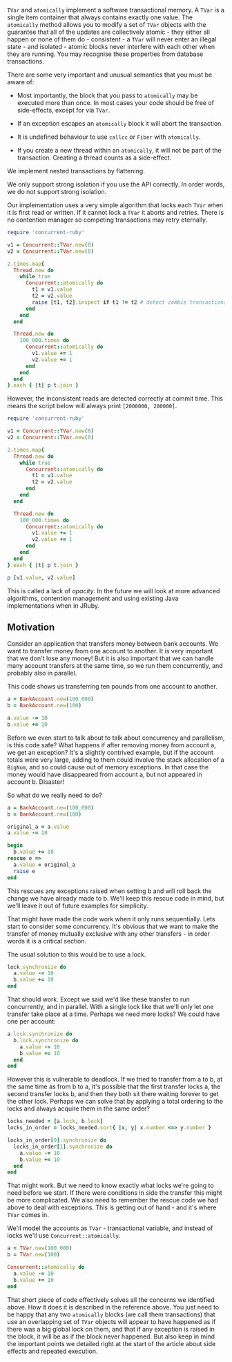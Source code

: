`TVar` and `atomically` implement a software transactional memory. A `TVar` is a
single item container that always contains exactly one value. The `atomically`
method allows you to modify a set of `TVar` objects with the guarantee that all
of the updates are collectively atomic - they either all happen or none of them
do - consistent - a `TVar` will never enter an illegal state - and isolated -
atomic blocks never interfere with each other when they are running. You may
recognise these properties from database transactions.

There are some very important and unusual semantics that you must be aware of:

*   Most importantly, the block that you pass to `atomically` may be executed more
than once. In most cases your code should be free of side-effects, except for
via `TVar`.

*   If an exception escapes an `atomically` block it will abort the transaction.

*   It is undefined behaviour to use `callcc` or `Fiber` with `atomically`.

*   If you create a new thread within an `atomically`, it will not be part of
the transaction. Creating a thread counts as a side-effect.

We implement nested transactions by flattening.

We only support strong isolation if you use the API correctly. In order words,
we do not support strong isolation.

Our implementation uses a very simple algorithm that locks each `TVar` when it
is first read or written. If it cannot lock a `TVar` it aborts and retries.
There is no contention manager so competing transactions may retry eternally.

```ruby
require 'concurrent-ruby'

v1 = Concurrent::TVar.new(0)
v2 = Concurrent::TVar.new(0)

2.times.map{
  Thread.new do
    while true
      Concurrent::atomically do
        t1 = v1.value
        t2 = v2.value
        raise [t1, t2].inspect if t1 != t2 # detect zombie transactions
      end
    end
  end

  Thread.new do
    100_000.times do
      Concurrent::atomically do
        v1.value += 1
        v2.value += 1
      end
    end
  end
}.each { |t| p t.join }
```

However, the inconsistent reads are detected correctly at commit time. This
means the script below will always print `[2000000, 200000]`.

```ruby
require 'concurrent-ruby'

v1 = Concurrent::TVar.new(0)
v2 = Concurrent::TVar.new(0)

2.times.map{
  Thread.new do
    while true
      Concurrent::atomically do
        t1 = v1.value
        t2 = v2.value
      end
    end
  end

  Thread.new do
    100_000.times do
      Concurrent::atomically do
        v1.value += 1
        v2.value += 1
      end
    end
  end
}.each { |t| p t.join }

p [v1.value, v2.value]
```

This is called a lack of *opacity*. In the future we will look at more advanced
algorithms, contention management and using existing Java implementations when
in JRuby.

## Motivation

Consider an application that transfers money between bank accounts. We want to
transfer money from one account to another. It is very important that we don't
lose any money! But it is also important that we can handle many account
transfers at the same time, so we run them concurrently, and probably also in
parallel.

This code shows us transferring ten pounds from one account to another.

```ruby
a = BankAccount.new(100_000)
b = BankAccount.new(100)

a.value -= 10
b.value += 10
```

Before we even start to talk about to talk about concurrency and parallelism, is
this code safe? What happens if after removing money from account a, we get an
exception? It's a slightly contrived example, but if the account totals were
very large, adding to them could involve the stack allocation of a `BigNum`, and
so could cause out of memory exceptions.  In that case the money would have
disappeared from account a, but not appeared in account b. Disaster!

So what do we really need to do?

```ruby
a = BankAccount.new(100_000)
b = BankAccount.new(100)

original_a = a.value
a.value -= 10

begin
  b.value += 10
rescue e =>
  a.value = original_a
  raise e
end
```

This rescues any exceptions raised when setting b and will roll back the change
we have already made to b. We'll keep this rescue code in mind, but we'll leave
it out of future examples for simplicity.

That might have made the code work when it only runs sequentially. Lets start to
consider some concurrency. It's obvious that we want to make the transfer of
money mutually exclusive with any other transfers - in order words it is a
critical section.

The usual solution to this would be to use a lock.

```ruby
lock.synchronize do
  a.value -= 10
  b.value += 10
end
```

That should work. Except we said we'd like these transfer to run concurrently,
and in parallel. With a single lock like that we'll only let one transfer take
place at a time. Perhaps we need more locks? We could have one per account:

```ruby
a.lock.synchronize do
  b.lock.synchronize do
    a.value -= 10
    b.value += 10
  end
end
```

However this is vulnerable to deadlock. If we tried to transfer from a to b, at
the same time as from b to a, it's possible that the first transfer locks a, the
second transfer locks b, and then they both sit there waiting forever to get the
other lock. Perhaps we can solve that by applying a total ordering to the locks
and always acquire them in the same order?

```ruby
locks_needed = [a.lock, b.lock]
locks_in_order = locks_needed.sort{ |x, y| x.number <=> y.number }

locks_in_order[0].synchronize do
  locks_in_order[1].synchronize do
    a.value -= 10
    b.value += 10
  end
end
```

That might work. But we need to know exactly what locks we're going to need
before we start. If there were conditions in side the transfer this might be
more complicated. We also need to remember the rescue code we had above to deal
with exceptions. This is getting out of hand - and it's where `TVar` comes in.

We'll model the accounts as `TVar` - transactional variable, and instead of
locks we'll use `Concurrent::atomically`.

```ruby
a = TVar.new(100_000)
b = TVar.new(100)

Concurrent::atomically do
  a.value -= 10
  b.value += 10
end
```

That short piece of code effectively solves all the concerns we identified
above. How it does it is described in the reference above. You just need to be
happy that any two `atomically` blocks (we call them transactions) that use an
overlapping set of `TVar` objects will appear to have happened as if there was a
big global lock on them, and that if any exception is raised in the block, it
will be as if the block never happened. But also keep in mind the important
points we detailed right at the start of the article about side effects and
repeated execution.
